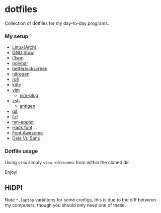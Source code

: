 # dotfiles

Collection of dotfiles for my day-to-day programs.

### My setup

- [Linux(Arch)](https://www.archlinux.org/)
- [GNU Stow](https://www.gnu.org/software/stow/)
- [i3wm](https://i3wm.org/)
- [polybar](https://github.com/jaagr/polybar)
- [betterlockscreen](https://github.com/flumm/Themes/blob/master/Space/.i3/config)
- [nitrogen](https://wiki.archlinux.org/index.php/nitrogen)
- [rofi](https://github.com/DaveDavenport/rofi)
- [kitty](https://github.com/kovidgoyal/kitty)
- [vim](https://www.vim.org/)
  - [vim-plug](https://github.com/junegunn/vim-plug)
- [zsh](https://wiki.archlinux.org/index.php/zsh)
  - [antigen](https://github.com/zsh-users/antigen)
- [git](https://wiki.archlinux.org/index.php/git)
- [fzf](https://github.com/junegunn/fzf)
- [nm-applet](https://wiki.archlinux.org/index.php/NetworkManager)
- [Hack font](https://sourcefoundry.org/hack/)
- [Font Awesome](https://fontawesome.com/?from=io)
- [Deja Vu Sans](https://dejavu-fonts.github.io/)

### Dotfile usage

Using `stow` simply `stow <dirname>` from within the cloned dir.

Enjoy!

## HiDPI

Note `*.laptop` variations for some configs, this is due to the diff between my computers, though you should only
need one of these.
